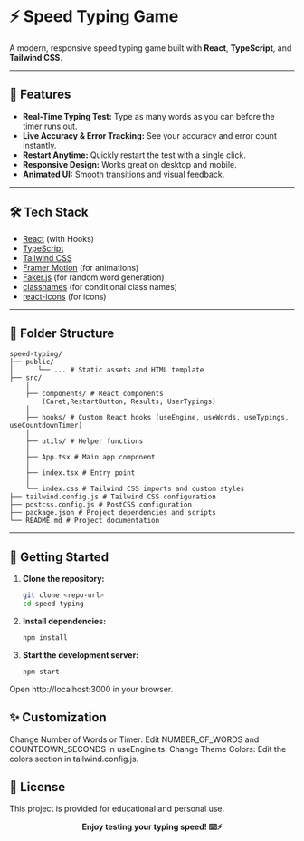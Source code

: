 # ⚡ Speed Typing Game

A modern, responsive speed typing game built with **React**, **TypeScript**, and **Tailwind CSS**.

---

## 🚀 Features

- **Real-Time Typing Test:** Type as many words as you can before the timer runs out.
- **Live Accuracy & Error Tracking:** See your accuracy and error count instantly.
- **Restart Anytime:** Quickly restart the test with a single click.
- **Responsive Design:** Works great on desktop and mobile.
- **Animated UI:** Smooth transitions and visual feedback.

---

## 🛠️ Tech Stack

- [React](https://reactjs.org/) (with Hooks)
- [TypeScript](https://www.typescriptlang.org/)
- [Tailwind CSS](https://tailwindcss.com/)
- [Framer Motion](https://www.framer.com/motion/) (for animations)
- [Faker.js](https://fakerjs.dev/) (for random word generation)
- [classnames](https://www.npmjs.com/package/classnames) (for conditional class names)
- [react-icons](https://react-icons.github.io/react-icons/) (for icons)

---

## 📁 Folder Structure
```
speed-typing/ 
├── public/
│      └── ... # Static assets and HTML template
├── src/ 
    │   
    ├── components/ # React components 
        (Caret,RestartButton, Results, UserTypings) 
    │ 
    ├── hooks/ # Custom React hooks (useEngine, useWords, useTypings, useCountdownTimer) 
    │
    ├── utils/ # Helper functions 
    │
    ├── App.tsx # Main app component 
    │ 
    ├── index.tsx # Entry point 
    │ 
    └── index.css # Tailwind CSS imports and custom styles 
├── tailwind.config.js # Tailwind CSS configuration
├── postcss.config.js # PostCSS configuration 
├── package.json # Project dependencies and scripts 
└── README.md # Project documentation
```
---

## 🏁 Getting Started

1. **Clone the repository:**
   ```sh
   git clone <repo-url>
   cd speed-typing

2. **Install dependencies:**
    ```sh
    npm install
3. **Start the development server:**
    ```sh
    npm start

Open http://localhost:3000 in your browser.

## ✨ Customization

Change Number of Words or Timer:
Edit NUMBER_OF_WORDS and COUNTDOWN_SECONDS in useEngine.ts.
Change Theme Colors:
Edit the colors section in tailwind.config.js.
## 📄 License
This project is provided for educational and personal use.

<p align="center"><b>Enjoy testing your typing speed! ⌨️⚡</b></p>

